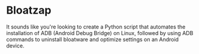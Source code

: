 # Bloatzap
It sounds like you're looking to create a Python script that automates the installation of ADB (Android Debug Bridge) on Linux, followed by using ADB commands to uninstall bloatware and optimize settings on an Android device. 
